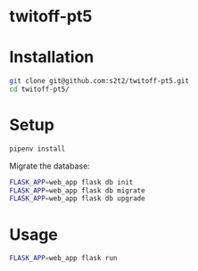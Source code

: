 # twitoff-pt5


# Installation

```sh
git clone git@github.com:s2t2/twitoff-pt5.git
cd twitoff-pt5/
```

# Setup

```sh
pipenv install
```

Migrate the database:

```sh
FLASK_APP=web_app flask db init
FLASK_APP=web_app flask db migrate
FLASK_APP=web_app flask db upgrade
```

# Usage

```sh
FLASK_APP=web_app flask run
```

